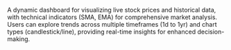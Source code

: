 A dynamic dashboard for visualizing live stock prices and historical data, with technical indicators (SMA, EMA) for comprehensive market analysis. Users can explore trends across multiple timeframes (1d to 1yr) and chart types (candlestick/line), providing real-time insights for enhanced decision-making.
